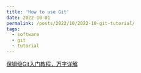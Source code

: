 ```yaml
---
title: 'How to use Git'
date: 2022-10-01
permalink: /posts/2022/10/2022-10-git-tutorial/
tags:
  - software
  - git
  - tutorial
---
```


[保姆级Git入门教程，万字详解](https://cloud.tencent.com/developer/article/1885681)
